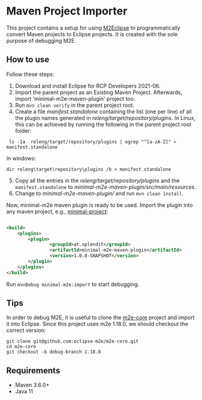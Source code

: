 # Maven Project Importer

This project contains a setup for using [M2Eclipse](https://www.eclipse.org/m2e/) to programmatically convert Maven projects to Eclipse projects.
It is created with the sole purpose of debugging M2E.

## How to use

Follow these steps:

1. Download and install Eclipse for RCP Developers 2021-06. 
2. Import the parent project as an Existing Maven Project. Afterwards, import 'minimal-m2e-maven-plugin' project too.
3. Run `mvn clean verify` in the parent project root. 
4. Create a file *manifest.standalone* containing the list (one per line) of all the plugin names generated in *releng/target/repository/plugins*. 
 In Linux, this can be achieved by running the following in the parent project root folder:
```shell
 ls -1a  releng/target/repository/plugins | egrep "^[a-zA-Z]" > manifest.standalone
```
 In windows:
 ```batch
 dir releng\target\repository\plugins /b > manifest.standalone
 ```
 
5. Copy all the entries in the *releng/target/repository/plugins* and the `manifest.standalone` to *minimal-m2e-maven-plugin/src/main/resources*. 
6. Change to  *minimal-m2e-maven-plugin/* and run `mvn clean install`.  

Now, minimal-m2e maven plugin is ready to be used. Import the plugin into any maven project, e.g., [minimal-project](https://github.com/Splendit/minimal-project):

```xml

<build>
    <plugins>
        <plugin>
                <groupId>at.splendit</groupId>
                <artifactId>minimal-m2e-maven-plugin</artifactId>
                <version>1.0.0-SNAPSHOT</version>
        </plugin>
    </plugins>
</build>
```


Run `mvnDebug minimal-m2e:import` to start debugging.

## Tips 

In order to debug M2E, it is useful to clone the [m2e-core](https://github.com/eclipse-m2e/m2e-core) project and import it into Eclipse. 
Since this project uses m2e 1.18.0, we should checkout the correct version: 

```shell
git clone git@github.com:eclipse-m2e/m2e-core.git
cd m2e-core
git checkout -b debug-branch 1.18.0  
```

## Requirements 

* Maven 3.6.0+
* Java 11
